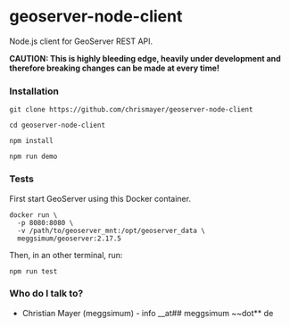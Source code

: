 # geoserver-node-client

Node.js client for GeoServer REST API.

**CAUTION: This is highly bleeding edge, heavily under development and therefore breaking changes can be made at every time!**

### Installation

```shell
git clone https://github.com/chrismayer/geoserver-node-client

cd geoserver-node-client

npm install

npm run demo
```


### Tests

First start GeoServer using this Docker container.

```shell
docker run \
  -p 8080:8080 \
  -v /path/to/geoserver_mnt:/opt/geoserver_data \
  meggsimum/geoserver:2.17.5
```

Then, in an other terminal, run:

```shell
npm run test
```

### Who do I talk to? ###

* Christian Mayer (meggsimum) - info __at## meggsimum ~~dot** de
